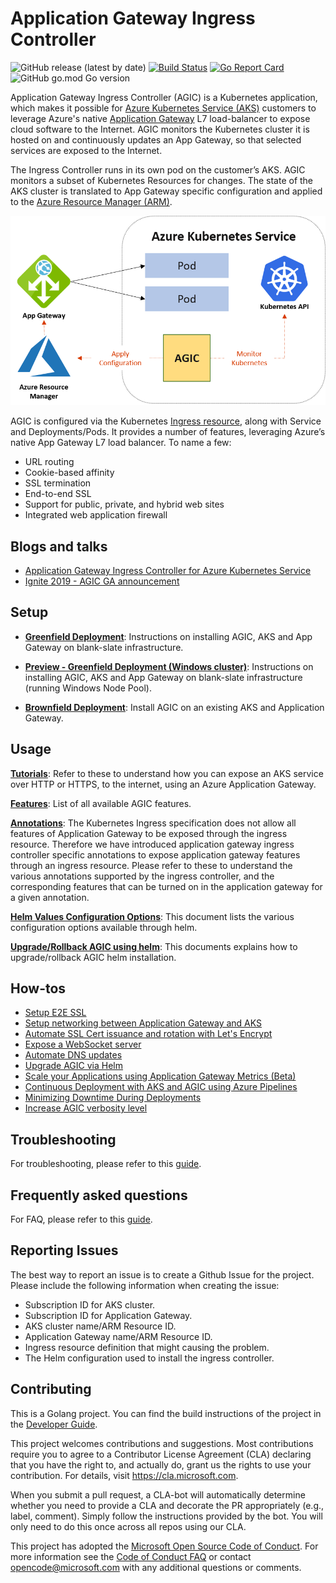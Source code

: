 # Application Gateway Ingress Controller
![GitHub release (latest by date)](https://img.shields.io/github/v/release/azure/application-gateway-kubernetes-ingress)
[![Build Status](https://dev.azure.com/azure/application-gateway-kubernetes-ingress/_apis/build/status/Merge%20Builds?branchName=master)](https://dev.azure.com/azure/application-gateway-kubernetes-ingress/_build/latest?definitionId=30&branchName=master)
[![Go Report Card](https://goreportcard.com/badge/Azure/application-gateway-kubernetes-ingress)](https://goreportcard.com/report/Azure/application-gateway-kubernetes-ingress)
![GitHub go.mod Go version](https://img.shields.io/github/go-mod/go-version/azure/application-gateway-kubernetes-ingress)

Application Gateway Ingress Controller (AGIC) is a Kubernetes application, which makes it possible for [Azure Kubernetes Service (AKS)](https://azure.microsoft.com/en-us/services/kubernetes-service/) customers to leverage Azure's native [Application Gateway](https://azure.microsoft.com/en-us/services/application-gateway/) L7 load-balancer to expose cloud software to the Internet. AGIC monitors the Kubernetes cluster it is hosted on and continuously updates an App Gateway, so that selected services are exposed to the Internet.

The Ingress Controller runs in its own pod on the customer’s AKS. AGIC monitors a subset of Kubernetes Resources for changes. The state of the AKS cluster is translated to App Gateway  specific configuration and applied to the [Azure Resource Manager (ARM)](https://docs.microsoft.com/en-us/azure/azure-resource-manager/resource-group-overview).

![Azure Application Gateway + AKS](docs/images/architecture.png)

AGIC is configured via the Kubernetes [Ingress resource](http://kubernetes.io/docs/user-guide/ingress/), along with Service and Deployments/Pods. It provides a number of features, leveraging Azure’s native App Gateway L7 load balancer. To name a few:
  - URL routing
  - Cookie-based affinity
  - SSL termination
  - End-to-end SSL
  - Support for public, private, and hybrid web sites
  - Integrated web application firewall

## Blogs and talks
- [Application Gateway Ingress Controller for Azure Kubernetes Service](https://azure.microsoft.com/en-us/blog/application-gateway-ingress-controller-for-azure-kubernetes-service/)
- [Ignite 2019 - AGIC GA announcement](https://myignite.techcommunity.microsoft.com/sessions/82945)


## Setup

- [**Greenfield Deployment**](docs/setup/install-new.md): Instructions on installing AGIC, AKS and App Gateway on
blank-slate infrastructure.

- [**Preview - Greenfield Deployment (Windows cluster)**](docs/setup/install-new-windows-cluster.md): Instructions on installing AGIC, AKS and App Gateway on
blank-slate infrastructure (running Windows Node Pool).

- [**Brownfield Deployment**](docs/setup/install-existing.md): Install AGIC on an existing AKS and Application Gateway.

## Usage

[**Tutorials**](docs/tutorials/tutorial.general.md): Refer to these to understand how you can expose an AKS service over HTTP or HTTPS, to the internet, using an Azure Application Gateway.

[**Features**](docs/features/): List of all available AGIC features.

[**Annotations**](docs/annotations.md): The Kubernetes Ingress specification does not allow all features of Application Gateway to be exposed through the ingress resource. Therefore we have introduced application gateway ingress controller specific annotations to expose application gateway features through an ingress resource. Please refer to these to understand the various annotations supported by the ingress controller, and the corresponding features that can be turned on in the application gateway for a given annotation.

[**Helm Values Configuration Options**](docs/helm-values-documenation.md): This document lists the various configuration options available through helm.

[**Upgrade/Rollback AGIC using helm**](docs/how-tos/helm-upgrade.md): This documents explains how to upgrade/rollback AGIC helm installation.

## How-tos
* [Setup E2E SSL](docs/tutorials/tutorial.e2e-ssl.md)
* [Setup networking between Application Gateway and AKS](./docs/how-tos/networking.md)
* [Automate SSL Cert issuance and rotation with Let's Encrypt](docs/how-tos/lets-encrypt.md)
* [Expose a WebSocket server](docs/how-tos/websockets.md)
* [Automate DNS updates](docs/how-tos/dns.md)
* [Upgrade AGIC via Helm](docs/how-tos/helm-upgrade.md)
* [Scale your Applications using Application Gateway Metrics (Beta)](docs/how-tos/scale-applications-using-appgw-metrics.md)
* [Continuous Deployment with AKS and AGIC using Azure Pipelines](docs/how-tos/continuous-deployment.md)
* [Minimizing Downtime During Deployments](./docs/how-tos/minimize-downtime-during-deployments.md)
* [Increase AGIC verbosity level](./docs/logging-levels.md)

## Troubleshooting

For troubleshooting, please refer to this [guide](docs/troubleshooting.md).

## Frequently asked questions

For FAQ, please refer to this [guide](docs/faq.md).

## Reporting Issues

The best way to report an issue is to create a Github Issue for the project. Please include the following information when creating the issue:

- Subscription ID for AKS cluster.
- Subscription ID for Application Gateway.
- AKS cluster name/ARM Resource ID.
- Application Gateway name/ARM Resource ID.
- Ingress resource definition that might causing the problem.
- The Helm configuration used to install the ingress controller.

## Contributing

This is a Golang project. You can find the build instructions of the project in the [Developer Guide](docs/developers/build.md).

This project welcomes contributions and suggestions.  Most contributions require you to agree to a
Contributor License Agreement (CLA) declaring that you have the right to, and actually do, grant us
the rights to use your contribution. For details, visit <https://cla.microsoft.com>.

When you submit a pull request, a CLA-bot will automatically determine whether you need to provide
a CLA and decorate the PR appropriately (e.g., label, comment). Simply follow the instructions
provided by the bot. You will only need to do this once across all repos using our CLA.

This project has adopted the [Microsoft Open Source Code of Conduct](https://opensource.microsoft.com/codeofconduct/).
For more information see the [Code of Conduct FAQ](https://opensource.microsoft.com/codeofconduct/faq/) or
contact [opencode@microsoft.com](mailto:opencode@microsoft.com) with any additional questions or comments.
